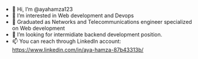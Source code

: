 - 👋 Hi, I’m @ayahamza123
- 👀 I’m interested in Web development and Devops
- 🌱 Graduated as Networks and Telecommunications engineer specialized on Web development
- 💞️ I’m looking for intermidiate backend development position.
- 📫 You can reach through LinkedIn account: https://www.linkedin.com/in/aya-hamza-87b43313b/ 

<!---
ayahamza123/ayahamza123 is a ✨ special ✨ repository because its `README.md` (this file) appears on your GitHub profile.
You can click the Preview link to take a look at your changes.
--->
